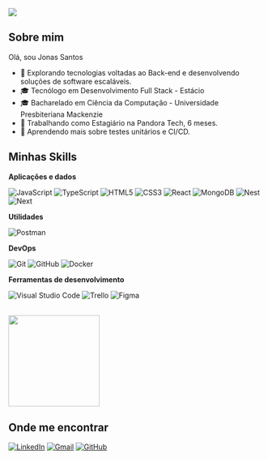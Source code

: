 
![](https://komarev.com/ghpvc/?username=jonasSant&color=006bed)

## Sobre mim

Olá, sou Jonas Santos

- 🤔 Explorando tecnologias voltadas ao Back-end e desenvolvendo soluções de software escaláveis.
- 🎓 Tecnólogo em Desenvolvimento Full Stack - Estácio
- 🎓 Bacharelado em Ciência da Computação  - Universidade Presbiteriana Mackenzie
- 💼 Trabalhando como Estagiário na Pandora Tech, 6 meses.
- 🌱 Aprendendo mais sobre testes unitários e CI/CD.

## Minhas Skills

**Aplicações e dados**


![JavaScript](https://img.shields.io/badge/JavaScript-F7DF1E?style=for-the-badge&logo=javascript&logoColor=black)
![TypeScript](https://img.shields.io/badge/TypeScript-007ACC?style=for-the-badge&logo=typescript&logoColor=white)
![HTML5](https://img.shields.io/badge/HTML5-E34F26?style=for-the-badge&logo=html5&logoColor=white)
![CSS3](https://img.shields.io/badge/CSS3-1572B6?style=for-the-badge&logo=css3&logoColor=white)
![React](https://img.shields.io/badge/React-20232A?style=for-the-badge&logo=react&logoColor=61DAFB)
![MongoDB](https://img.shields.io/badge/MongoDB-%234ea94b.svg?style=for-the-badge&logo=mongodb&logoColor=white)
![Nest](https://img.shields.io/badge/nestjs-%23E0234E.svg?style=for-the-badge&logo=nestjs&logoColor=white)
![Next](https://img.shields.io/badge/Next-black?style=for-the-badge&logo=next.js&logoColor=white)

**Utilidades**

![Postman](https://img.shields.io/badge/-Postman-333333?style=flat&logo=postman)

**DevOps**

![Git](https://img.shields.io/badge/-Git-333333?style=flat&logo=git)
![GitHub](https://img.shields.io/badge/-GitHub-333333?style=flat&logo=github)
![Docker](https://img.shields.io/badge/-Docker-333333?style=flat&logo=docker)


**Ferramentas de desenvolvimento**

![Visual Studio Code](https://img.shields.io/badge/-Visual%20Studio%20Code-333333?style=flat&logo=visual-studio-code&logoColor=007ACC)
![Trello](https://img.shields.io/badge/-Trello-333333?style=flat&logo=trello&logoColor=007ACC)
![Figma](https://img.shields.io/badge/-Figma-333333?style=flat&logo=figma&logoColor=007ACC)


<br/>

<a href="https://github.com/jonasSant" title="Perfil do Jonas">
  <img height="180em" src="https://github-readme-stats.vercel.app/api?username=jonasSant&theme=dracula&show_icons=true" />
</a>

## Onde me encontrar

[![LinkedIn](https://img.shields.io/badge/LinkedIn-0077B5?style=for-the-badge&logo=linkedin&logoColor=white)](https://www.linkedin.com/in/SEUUSERNAME/)
[![Gmail](https://img.shields.io/badge/Gmail-333333?style=for-the-badge&logo=gmail&logoColor=red)](mailto:SEUGMAIL)
[![GitHub](https://img.shields.io/badge/GitHub-100000?style=for-the-badge&logo=github&logoColor=white)](https://github.com/SEUUSERNAME)

